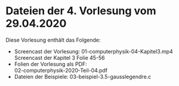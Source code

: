 # Dateien der 4. Vorlesung vom 29.04.2020

Diese Vorlesung enthält das Folgende: 
 
- Screencast der Vorlesung: 
  01-computerphysik-04-Kapitel3.mp4 \
  Screencast der Kapitel 3 Folie 45-56 
- Folien der Vorlesung als PDF:  \
  02-computerphysik-2020-Teil-04.pdf
- Dateien der Beispiele:
  03-beispiel-3.5-gausslegendre.c 

